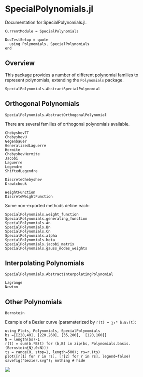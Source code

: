 # SpecialPolynomials.jl

Documentation for SpecialPolynomials.jl.



```@meta
CurrentModule = SpecialPolynomials
```


```@meta
DocTestSetup = quote
  using Polynomials, SpecialPolynomials
end
```

## Overview

This package provides a number of different polynomial families to
represent polynomials, extending the `Polynomials` package.

```@docs
SpecialPolynomials.AbstractSpecialPolynomial
```

## Orthogonal Polynomials

```@docs
SpecialPolynomials.AbstractOrthogonalPolynomial
```

There are  several families of orthogonal polynomials available.

```@docs
ChebyshevTT
ChebyshevU
Gegenbauer
GeneralizedLaguerre
Hermite
ChebyshevHermite
Jacobi
Laguerre
Legendre
ShiftedLegendre
```

```@docs
DiscreteChebyshev
Krawtchouk
```

```@docs
WeightFunction
DiscreteWeightFunction
```

Some  non-exported methods define each:

```@docs
SpecialPolynomials.weight_function
SpecialPolynomials.generating_function
SpecialPolynomials.An
SpecialPolynomials.Bn
SpecialPolynomials.Cn
SpecialPolynomials.alpha
SpecialPolynomials.beta
SpecialPolynomials.jacobi_matrix
SpecialPolynomials.gauss_nodes_weights
```


## Interpolating Polynomials

```@docs
SpecialPolynomials.AbstractInterpolatingPolynomial
```

```@docs
Lagrange
Newton
```

## Other Polynomials

```@docs
Bernstein
```

Example of a Bezier curve  (parameterized by `r(t) = ∑₀ᴺ bᵢBᵢ(t)`:


```@example
using Plots, Polynomials, SpecialPolynomials
bs =[[220,40], [220,260], [35,200],  [120,160]]
N = length(bs)-1
r(t) = sum(b.*B(t) for (b,B) in zip(bs, Polynomials.basis.(Bernstein{N},0:N)))
ts = range(0, stop=1, length=500); rs=r.(ts)
plot([r[1] for r in rs], [r[2] for r in rs], legend=false)
savefig("bezier.svg"); nothing # hide
```

![](bezier.svg)


